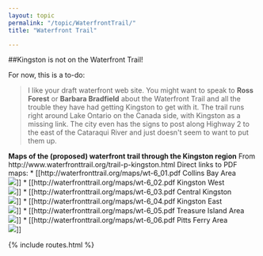 ```yaml
---
layout: topic
permalink: "/topic/WaterfrontTrail/"
title: "Waterfront Trail"

---
```


##Kingston is not on the Waterfront Trail!
<div class="sidebar">
For now, this is a to-do:
<blockquote><p>I like your draft waterfront web site. You might want to speak to <b>Ross Forest</b> or <b>Barbara Bradfield</b> about the Waterfront Trail and all the trouble they have had getting Kingston to get with it. The trail runs right around Lake Ontario on the Canada side, with Kingston as a missing link. The city even has the signs to post along Highway 2 to the east of the Cataraqui River and just doesn't seem to want to put them up.</blockquote>
</div>
<strong>Maps of the (proposed) waterfront trail through the Kingston region</strong>
From http://www.waterfronttrail.org/trail-p-kingston.html
Direct links to PDF maps:
* [[http://waterfronttrail.org/maps/wt-6_01.pdf Collins Bay Area <br><img src="Images/WaterfrontTrailCollinsBay.jpg">]]
* [[http://waterfronttrail.org/maps/wt-6_02.pdf Kingston West <br><img src="Images/WaterfrontTrailKingstonWest.jpg">]]
* [[http://waterfronttrail.org/maps/wt-6_03.pdf Central Kingston <br><img src="Images/WaterfrontTrailDowntown.jpg">]]
* [[http://waterfronttrail.org/maps/wt-6_04.pdf Kingston East <br><img src="Images/WaterfrontTrailKingstonEast.jpg">]]
* [[http://waterfronttrail.org/maps/wt-6_05.pdf Treasure Island Area <br><img src="Images/WaterfrontTreasureIsland.jpg">]]
* [[http://waterfronttrail.org/maps/wt-6_06.pdf Pitts Ferry Area <br><img src="Images/WaterfrontTrailPittsFerry.jpg">]]

{% include routes.html %}
